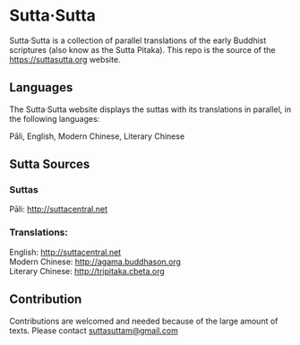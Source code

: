 # Sutta·Sutta

Sutta·Sutta is a collection of parallel translations of the early Buddhist scriptures (also know as the Sutta Pitaka). This repo is the source of the https://suttasutta.org website. 

## Languages

The Sutta·Sutta website displays the suttas with its translations in parallel, in the following languages:

Pāli, English, Modern Chinese, Literary Chinese

## Sutta Sources

### Suttas

Pāli: http://suttacentral.net

### Translations:

English: http://suttacentral.net    
Modern Chinese: http://agama.buddhason.org    
Literary Chinese: http://tripitaka.cbeta.org    

## Contribution

Contributions are welcomed and needed because of the large amount of texts. Please contact suttasuttam@gmail.com